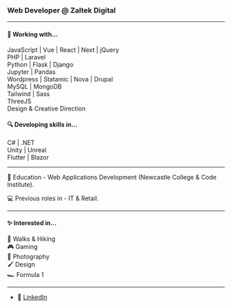 ### Web Developer @ Zaltek Digital

---

#### 💪 Working with... <br />
JavaScript | Vue | React | Next | jQuery <br />
PHP | Laravel  <br />
Python | Flask | Django <br />
Jupyter | Pandas <br />
Wordpress | Statamic | Nova | Drupal <br />
MySQL | MongoDB <br />
Tailwind | Sass <br />
ThreeJS <br />
Design & Creative Direction <br />

#### 🔍 Developing skills in... <br />
C# | .NET  <br />
Unity | Unreal  <br />
Flutter | Blazor  <br />

---

🏫  Education - Web Applications Development (Newcastle College & Code Institute). 

💻 Previous roles in - IT & Retail.

---

####  ✨ Interested in... <br />
:hiking_boot: Walks & Hiking <br />
:video_game: Gaming <br />
:camera_flash: Photography <br /> 
:paintbrush: Design <br />
:racing_car: Formula 1 <br />

---

- 🔗 [LinkedIn](https://www.linkedin.com/in/pshepherd90/)


<!---
shepuk/shepuk is a ✨ special ✨ repository because its `README.md` (this file) appears on your GitHub profile.
You can click the Preview link to take a look at your changes.
--->
